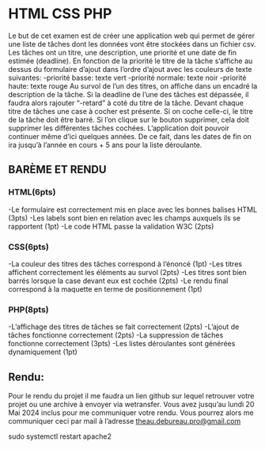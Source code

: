 # HTML CSS PHP
Le but de cet examen est de créer une application web qui permet de gérer une liste de tâches
dont les données vont être stockées dans un fichier csv.
Les tâches ont un titre, une description, une priorité et une date de fin estimée (deadline).
En fonction de la priorité le titre de la tâche s’affiche au dessus du formulaire d’ajout dans l’ordre
d’ajout avec les couleurs de texte suivantes:
-priorité basse: texte vert
-priorité normale: texte noir
-priorité haute: texte rouge
Au survol de l’un des titres, on affiche dans un encadré la description de la tâche.
Si la deadline de l’une des tâches est dépassée, il faudra alors rajouter “-retard” à coté du titre
de la tâche.
Devant chaque titre de tâches une case à cocher est présente.
Si on coche celle-ci, le titre de la tâche doit être barré.
Si l’on clique sur le bouton supprimer, cela doit supprimer les différentes tâches cochées.
L’application doit pouvoir continuer même d’ici quelques années.
De ce fait, dans les dates de fin on ira jusqu’à l’année en cours + 5 ans pour la liste déroulante.
## BARÈME ET RENDU
### HTML(6pts)
-Le formulaire est correctement mis en place avec les bonnes balises HTML (3pts)
-Les labels sont bien en relation avec les champs auxquels ils se rapportent (1pt)
-Le code HTML passe la validation W3C (2pts)
### CSS(6pts)
-La couleur des titres des tâches correspond à l’énoncé (1pt)
-Les titres affichent correctement les éléments au survol (2pts)
-Les titres sont bien barrés lorsque la case devant eux est cochée (2pts)
-Le rendu final correspond à la maquette en terme de positionnement (1pt)
### PHP(8pts)
-L’affichage des titres de tâches se fait correctement (2pts)
-L’ajout de tâches fonctionne correctement (2pts)
-La suppression de tâches fonctionne correctement (3pts)
-Les listes déroulantes sont générées dynamiquement (1pt)
## Rendu:
Pour le rendu du projet il me faudra un lien github sur lequel retrouver votre projet ou
une archive à envoyer via wetransfer.
Vous avez jusqu’au lundi 20 Mai 2024 inclus pour me communiquer votre rendu.
Vous pourrez alors me communiquer ceci par mail à l’adresse
theau.debureau.pro@gmail.com

sudo systemctl restart apache2
